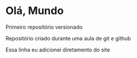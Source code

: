 # Olá, Mundo 
 Primeiro repositório versionado 

Repositório criado durante uma aula de git e github

Essa linha eu adicionei diretamento do site 
